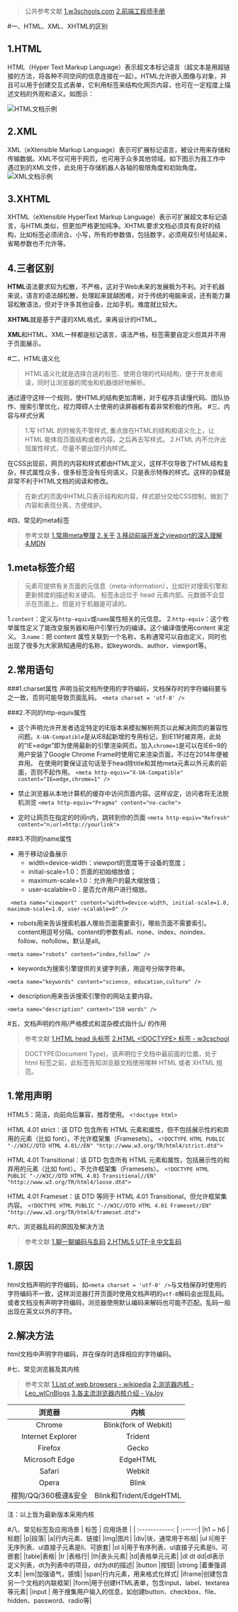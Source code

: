 >公共参考文献
[1.w3schools.com](https://www.w3schools.com/html/html_xhtml.asp)
[2.前端工程师手册](https://leohxj.gitbooks.io/front-end-database/content/)

#一、HTML、XML、XHTML的区别
## 1.HTML
HTML（Hyper Text Markup Language）表示超文本标记语言（超文本是用超链接的方法，将各种不同空间的信息连接在一起）。HTML允许嵌入图像与对象，并且可以用于创建交互式表单，它利用标签来结构化网页内容，也可在一定程度上描述文档的外观和语义。如图示：

![HTML文档示例](http://upload-images.jianshu.io/upload_images/5550805-c462efc24d8e5b9e.png?imageMogr2/auto-orient/strip%7CimageView2/2/w/1240)

## 2.XML
XML（eXtensible Markup Language）表示可扩展标记语言，被设计用来存储和传输数据。XML不仅可用于网页，也可用于众多其他领域。如下图示为我工作中遇过到的XML文件，此处用于存储机器人各轴的极限角度和初始角度。
![XML文档示例](http://upload-images.jianshu.io/upload_images/5550805-e36736ec13616898.png?imageMogr2/auto-orient/strip%7CimageView2/2/w/1240)
## 3.XHTML
XHTML（eXtensible HyperText Markup Language）表示可扩展超文本标记语言，与HTML类似，但更加严格更加纯净。XHTML要求文档必须具有良好的结构，比如标签必须闭合、小写，所有的参数值，包括数字，必须用双引号括起来，省略参数也不允许等。

## 4.三者区别
**HTML**语法要求较为松散，不严格，这对于Web未来的发展极为不利。对于机器来说，语言的语法越松散，处理起来就越困难，对于传统的电脑来说，还有能力兼容松散语法，但对于许多其他设备，比如手机，难度就比较大。

**XHTML**就是基于严谨的XML格式，来再设计的HTML。

**XML**和HTML、XML一样都是标记语言，语法严格，标签需要自定义但其并不用于页面展示。

#二、HTML语义化
>HTML语义化就是选择合适的标签、使用合理的代码结构，便于开发者阅读，同时让浏览器的爬虫和机器很好地解析。

通过遵守这样一个规则，使HTML的结构更加清晰，对于程序员读懂代码、团队协作、搜索引擎优化，视力障碍人士使用的读屏器都有着非常积极的作用。
#三、内容与样式分离
>1.写 HTML 的时候先不管样式, 重点放在HTML的结构和语义化上，让 HTML 能体现页面结构或者内容。之后再去写样式。
2.HTML 内不允许出现属性样式，尽量不要出现行内样式。

在CSS出现前，网页的内容和样式都由HTML定义，这样不仅导致了HTML结构复杂，样式属性众多，很多标签没有任何语义，只是表示特殊的样式。这样的杂糅是非常不利于HTML文档的阅读和修改。
>在新式的页面中HTML只表示结构和内容，样式部分交给CSS控制，做到了内容和表现分离，方便维护。

#四、常见的meta标签
>参考文献
[1.常用meta整理](https://segmentfault.com/a/1190000002407912)
[2.关于<meta name="keywords" content=" ">](http://blog.csdn.net/maoxunxing/article/details/40835213)
[3.移动前端开发之viewport的深入理解](http://www.cnblogs.com/2050/p/3877280.html)
[4.MDN <meta>](https://developer.mozilla.org/zh-CN/docs/Web/HTML/Element/meta)

## 1.meta标签介绍
><meta> 元素可提供有关页面的元信息（meta-information），比如针对搜索引擎和更新频度的描述和关键词。<meta> 标签永远位于 head 元素内部。元数据不会显示在页面上，但是对于机器是可读的。

1.`content`：定义与`http-equiv`或`name`属性相关的元信息。
2.`http-equiv`：这个枚举属性定义了能改变服务器和用户引擎行为的编译。这个编译值使用content 来定义。
3.`name`：把 content 属性关联到一个名称，名称通常可以自由定义，同时也出现了很多为大家熟知通用的名称，如keywords、author、viewport等。

## 2.常用语句
###1.charset属性
声明当前文档所使用的字符编码，文档保存时的字符编码要与之一致，否则可能导致页面乱码。
`<meta charset = 'utf-8' />`


###2.不同的http-equiv属性
* 这个声明允许开发者选定特定的IE版本来模拟解析网页以此解决网页的兼容性问题。`X-UA-Compatible`是从IE8起新增的专用标记，到IE11时被弃用，此处的"IE=edge"即为使用最新的引擎渲染网页。加入`chrome=1`是可以在IE6~9的用户安装了Google Chrome Frame时使用它来渲染页面，不过在2014年便被弃用。
在使用时要保证这句话至于head除title和其他meta元素以外元素的前面，否则不起作用。
`<meta http-equiv="X-UA-Compatible" content="IE=edge,chrome=1" />`

*  禁止浏览器从本地计算机的缓存中访问页面内容。这样设定，访问者将无法脱机浏览
`<meta http-equiv="Pragma" content="no-cache">`

* 定时让网页在指定的时间n内，跳转到你的页面
 `<meta http-equiv="Refresh" content="n;url=http://yourlink">`


###3.不同的name属性
* 用于移动设备展示
  * width=device-width：viewport的宽度等于设备的宽度；
  * initial-scale=1.0：页面的初始缩放值；
  * maximum-scale=1.0：允许用户的最大缩放值；
  * user-scalable=0：是否允许用户进行缩放。

` <meta name="viewport" content="width=device-width, initial-scale=1.0, maximum-scale=1.0, user-scalable=0" />`

 * robots用来告诉搜索机器人哪些页面需要索引，哪些页面不需要索引。content用逗号分隔。content的参数有all、none、index、noindex、follow、nofollow。默认是all。
  
`<meta name="robots" content="index,follow" />`

* keywords为搜索引擎提供的关键字列表，用逗号分隔字符串。

`<meta name="keywords" content="science, education,culture" />`

* description用来告诉搜索引擎你的网站主要内容。

`<meta name="description" content="150 words" />`

#五、文档声明的作用/严格模式和混杂模式指什么/<!doctype html> 的作用
>参考文献
[1.HTML head 头标签](http://fex.baidu.com/blog/2014/10/html-head-tags/?qq-pf-to=pcqq.c2c)
[2.HTML <!DOCTYPE> 标签 - w3cschool](http://www.w3school.com.cn/tags/tag_doctype.asp)

>DOCTYPE(Document Type)，该声明位于文档中最前面的位置，处于 html 标签之前，此标签告知浏览器文档使用哪种 HTML 或者 XHTML 规范。


## 1.常用声明 
 HTML5：简洁，向前向后兼容，推荐使用。
 `<!doctype html>`

HTML 4.01 strict：该 DTD 包含所有 HTML 元素和属性，但不包括展示性的和弃用的元素（比如 font）。不允许框架集（Framesets）。
`<!DOCTYPE HTML PUBLIC "-//W3C//DTD HTML 4.01//EN" "http://www.w3.org/TR/html4/strict.dtd">`

HTML 4.01 Transitional：该 DTD 包含所有 HTML 元素和属性，包括展示性的和弃用的元素（比如 font）。不允许框架集（Framesets）。
`<!DOCTYPE HTML PUBLIC "-//W3C//DTD HTML 4.01 Transitional//EN" "http://www.w3.org/TR/html4/loose.dtd">`

HTML 4.01 Frameset：该 DTD 等同于 HTML 4.01 Transitional，但允许框架集内容。
`<!DOCTYPE HTML PUBLIC "-//W3C//DTD HTML 4.01 Frameset//EN" "http://www.w3.org/TR/html4/frameset.dtd">`

#六、浏览器乱码的原因及解决方法
>参考文献
[1.聊一聊编码与乱码](https://zhuanlan.zhihu.com/p/24465635?refer=study-fe)
[2.HTML5 UTF-8 中文乱码](http://www.cnblogs.com/csn0721/archive/2013/01/24/2875613.html)

## 1.原因
html文档声明的字符编码，如`<meta charset = 'utf-8' />`与文档保存时使用的字符编码不一致，这样浏览器打开页面时使用文档声明的`utf-8`解码会出现乱码。或者文档没有声明字符编码，浏览器使用默认编码来解码也可能不匹配。乱码一般出现在英文以外的字符。
## 2.解决方法
html文档中声明字符编码，并在保存时选择相应的字符编码。

#七、常见浏览器及其内核
>参考文献
[1.List of web browsers - wikipedia](https://en.wikipedia.org/wiki/List_of_web_browsers)
[2.浏览器内核 - Leo_wlCnBlogs](http://www.cnblogs.com/Leo_wl/p/5119719.html)
[3.各主流浏览器内核介绍 - VaJoy](http://www.cnblogs.com/vajoy/p/3735553.html)

|浏览器|内核|
|:-:|:-:|
|Chrome|Blink(fork of Webkit)|
|Internet Explorer|Trident|
|Firefox|Gecko|
|Microsoft Edge|EdgeHTML|
|Safari|Webkit|
|Opera|Blink|
|搜狗/QQ/360极速&安全|Blink和Trident/EdgeHTML|
注：以上皆为最新版本采用内核

#八、常见标签及应用场景
|        标签     |  应用场景    |
|  :------------:  |  :-----:|
|h1 ~ h6 |标题|
|p|段落|
|a|行内元素、链接|
|img|图片|
|div|块，通常用于布局|
|ul li|用于无序列表、ul直接子元素是li、可嵌套|
|ol li|用于有序列表、ul直接子元素是li、可嵌套|
|table|表格|
|tr |表格行|
|th|表头元素|
|td|表格单元元素|
|dl dt dd|dl表示定义列表，dt为列表中的项目，dd为dt的描述|
|button |按钮|
|strong |着重强调文本|
|em|加强语气，感情|
|span|行内元素，用来格式化样式|
|iframe|创建包含另一个文档的内联框架|
|form|用于创建HTML表单，包含input、label、textarea等元素|
|input   |   用于搜集用户输入的信息，如创建button、checkbox、file、<br />hidden、password、radio等|
